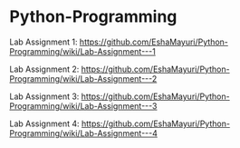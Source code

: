 # Python-Programming

Lab Assignment 1: https://github.com/EshaMayuri/Python-Programming/wiki/Lab-Assignment---1

Lab Assignment 2: https://github.com/EshaMayuri/Python-Programming/wiki/Lab-Assignment---2

Lab Assignment 3: https://github.com/EshaMayuri/Python-Programming/wiki/Lab-Assignment---3

Lab Assignment 4: https://github.com/EshaMayuri/Python-Programming/wiki/Lab-Assignment---4
